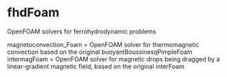 # fhdFoam
OpenFOAM solvers for ferrohydrodynamic problems

magnetoconvection_Foam = OpenFOAM solver for thermomagnetic convection based on the original buoyantBoussinesqPimpleFoam
intermagFoam = OpenFOAM solver for magnetic drops being dragged by a linear-gradient magnetic field, based on the original interFoam
